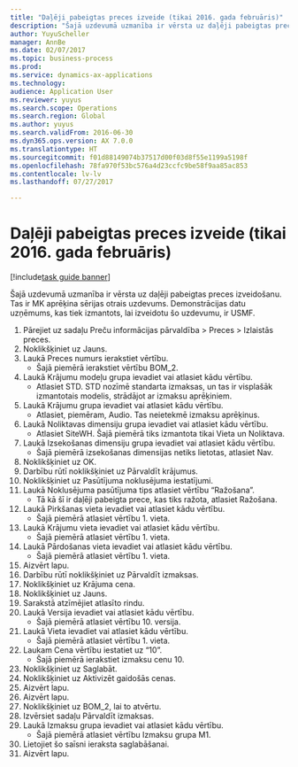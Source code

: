 ```yaml
--- 
title: "Daļēji pabeigtas preces izveide (tikai 2016. gada februāris)"
description: "Šajā uzdevumā uzmanība ir vērsta uz daļēji pabeigtas preces izveidošanu."
author: YuyuScheller
manager: AnnBe
ms.date: 02/07/2017
ms.topic: business-process
ms.prod: 
ms.service: dynamics-ax-applications
ms.technology: 
audience: Application User
ms.reviewer: yuyus
ms.search.scope: Operations
ms.search.region: Global
ms.author: yuyus
ms.search.validFrom: 2016-06-30
ms.dyn365.ops.version: AX 7.0.0
ms.translationtype: HT
ms.sourcegitcommit: f01d88149074b37517d00f03d8f55e1199a5198f
ms.openlocfilehash: 78fa970f53bc576a4d23ccfc9be58f9aa85ac853
ms.contentlocale: lv-lv
ms.lasthandoff: 07/27/2017

---
```

# <a name="create-a-semi-finished-product-february-2016-only"></a>Daļēji pabeigtas preces izveide (tikai 2016. gada februāris)

[!include[task guide banner](../../includes/task-guide-banner.md)]

Šajā uzdevumā uzmanība ir vērsta uz daļēji pabeigtas preces izveidošanu. Tas ir MK aprēķina sērijas otrais uzdevums. Demonstrācijas datu uzņēmums, kas tiek izmantots, lai izveidotu šo uzdevumu, ir USMF.

1. Pārejiet uz sadaļu Preču informācijas pārvaldība > Preces > Izlaistās preces.
2. Noklikšķiniet uz Jauns.
3. Laukā Preces numurs ierakstiet vērtību.
    * Šajā piemērā ierakstiet vērtību BOM_2.  
4. Laukā Krājumu modeļu grupa ievadiet vai atlasiet kādu vērtību.
    * Atlasiet STD. STD nozīmē standarta izmaksas, un tas ir visplašāk izmantotais modelis, strādājot ar izmaksu aprēķiniem.  
5. Laukā Krājumu grupa ievadiet vai atlasiet kādu vērtību.
    * Atlasiet, piemēram, Audio. Tas neietekmē izmaksu aprēķinus.  
6. Laukā Noliktavas dimensiju grupa ievadiet vai atlasiet kādu vērtību.
    * Atlasiet SiteWH. Šajā piemērā tiks izmantota tikai Vieta un Noliktava.  
7. Laukā Izsekošanas dimensiju grupa ievadiet vai atlasiet kādu vērtību.
    * Šajā piemērā izsekošanas dimensijas netiks lietotas, atlasiet Nav.  
8. Noklikšķiniet uz OK.
9. Darbību rūtī noklikšķiniet uz Pārvaldīt krājumus.
10. Noklikšķiniet uz Pasūtījuma noklusējuma iestatījumi.
11. Laukā Noklusējuma pasūtījuma tips atlasiet vērtību “Ražošana”.
    * Tā kā šī ir daļēji pabeigta prece, kas tiks ražota, atlasiet Ražošana.  
12. Laukā Pirkšanas vieta ievadiet vai atlasiet kādu vērtību.
    * Šajā piemērā atlasiet vērtību 1. vieta.  
13. Laukā Krājumu vieta ievadiet vai atlasiet kādu vērtību.
    * Šajā piemērā atlasiet vērtību 1. vieta.  
14. Laukā Pārdošanas vieta ievadiet vai atlasiet kādu vērtību.
    * Šajā piemērā atlasiet vērtību 1. vieta.  
15. Aizvērt lapu.
16. Darbību rūtī noklikšķiniet uz Pārvaldīt izmaksas.
17. Noklikšķiniet uz Krājuma cena.
18. Noklikšķiniet uz Jauns.
19. Sarakstā atzīmējiet atlasīto rindu.
20. Laukā Versija ievadiet vai atlasiet kādu vērtību.
    * Šajā piemērā atlasiet vērtību 10. versija.  
21. Laukā Vieta ievadiet vai atlasiet kādu vērtību.
    * Šajā piemērā atlasiet vērtību 1. vieta.  
22. Laukam Cena vērtību iestatiet uz “10”.
    * Šajā piemērā ierakstiet izmaksu cenu 10.  
23. Noklikšķiniet uz Saglabāt.
24. Noklikšķiniet uz Aktivizēt gaidošās cenas.
25. Aizvērt lapu.
26. Aizvērt lapu.
27. Noklikšķiniet uz BOM_2, lai to atvērtu.
28. Izvērsiet sadaļu Pārvaldīt izmaksas.
29. Laukā Izmaksu grupa ievadiet vai atlasiet kādu vērtību.
    * Šajā piemērā atlasiet vērtību Izmaksu grupa M1.  
30. Lietojiet šo saīsni ieraksta saglabāšanai.
31. Aizvērt lapu.


